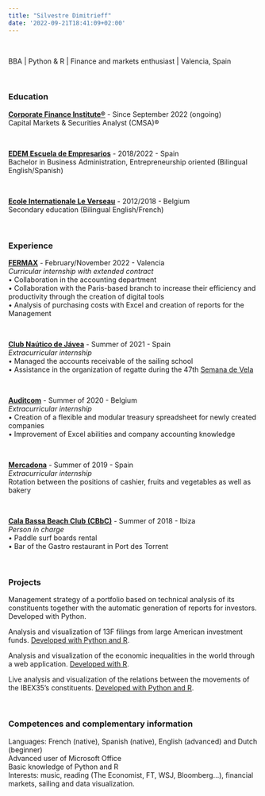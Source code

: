 ```yaml
---
title: "Silvestre Dimitrieff"
date: '2022-09-21T18:41:09+02:00'
---
```

<p>&nbsp;</p>

<p class="cv_header">BBA | Python & R | Finance and markets enthusiast | Valencia, Spain</p>

<p>&nbsp;</p>

### Education

**[Corporate Finance Institute®](https://corporatefinanceinstitute.com/ "Check CFI's website")** - Since September 2022 (ongoing)<br>
Capital Markets & Securities Analyst (CMSA)®
<p>&nbsp;</p>

**[EDEM Escuela de Empresarios](https://edem.eu/en/ "Check EDEM's website")** -  2018/2022 - Spain<br>
Bachelor in Business Administration, Entrepreneurship oriented (Bilingual English/Spanish)<br>
<p>&nbsp;</p>

**[Ecole Internationale Le Verseau](https://www.eiverseau.be/ "Check Le Verseau's website")** - 2012/2018 - Belgium<br>
Secondary education (Bilingual English/French)
<p>&nbsp;</p>

### Experience

**[FERMAX](https://www.fermax.com/intl-en "Check FERMAX's website")** - February/November 2022 - Valencia<br>
_Curricular internship with extended contract_<br>
• Collaboration in the accounting department<br>
•	Collaboration with the Paris-based branch to increase their efficiency and productivity through the creation of digital tools<br>
•	Analysis of purchasing costs with Excel and creation of reports for the Management<br>
<p>&nbsp;</p>

**[Club Naútico de Jávea](https://cnjavea.net/ "Check CNJ's website")** - Summer of 2021 - Spain<br>
_Extracurricular internship_<br>
• Managed the accounts receivable of the sailing school<br>
•	Assistance in the organization of regatte during the 47th [Semana de Vela](https://www.abc.es/deportes/vela/vela-ligera/abci-115-regatistas-participaronn-47-semana-vela-club-nautico-javea-202108161253_noticia.html "More info on that")<br>
<p>&nbsp;</p>

**[Auditcom](https://www.companyweb.be/societe/auditcom/sprl/439360312 "Check Auditcom's website")** - Summer of 2020 - Belgium<br>
_Extracurricular internship_<br>
•	Creation of a flexible and modular treasury spreadsheet for newly created companies<br>
•	Improvement of Excel abilities and company accounting knowledge<br>
<p>&nbsp;</p>

**[Mercadona](https://www.mercadona.es/ "Check Mercadona's website")** - Summer of 2019 - Spain<br>
_Extracurricular internship_<br>
Rotation between the positions of cashier, fruits and vegetables as well as bakery<br>
<p>&nbsp;</p>

**[Cala Bassa Beach Club (CBbC)](https://www.cbbcgroup.com/cbbc/cala-bassa-beach-club/ "Check CBbC's website")** - Summer of 2018 - Ibiza<br>
_Person in charge_<br>
•	Paddle surf boards rental<br>
•	Bar of the Gastro restaurant in Port des Torrent<br>
<p>&nbsp;</p>

### Projects

Management strategy of a portfolio based on technical analysis of its constituents together with the automatic generation of reports for investors. Developed with Python. 

Analysis and visualization of 13F filings from large American investment funds. [Developed with Python and R](/work/funds-analysis).

Analysis and visualization of the economic inequalities in the world through a web application. [Developed with R](/work/inequality).

Live analysis and visualization of the relations between the movements of the IBEX35’s constituents. [Developed with Python and R](/work/sm-viz). 
<p>&nbsp;</p>

### Competences and complementary information

Languages: French (native), Spanish (native), English (advanced) and Dutch (beginner)<br>
Advanced user of Microsoft Office<br>
Basic knowledge of Python and R<br>
Interests: music, reading (The Economist, FT, WSJ, Bloomberg…), financial markets, sailing and data visualization.<br>



